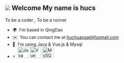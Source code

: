 ![](https://user-images.githubusercontent.com/18350557/176309783-0785949b-9127-417c-8b55-ab5a4333674e.gif)
Welcome My name is hucs
-------

To be a coder , To be a runner

*   🌍  I'm based in QingDao
*   ✉️  You can contact me at [huchuansai@foxmail.com](mailto:huchuansai@foxmail.com)
*   🧠  I'm using Java & Vue.js & Mysql
*   ⚡️   <a href="https://www.oracle.com/java/" target="_blank" rel="noreferrer"><img src="https://raw.githubusercontent.com/danielcranney/readme-generator/main/public/icons/skills/java-colored.svg" width="36" height="36" alt="Java" /></a>
<a href="https://vuejs.org/" target="_blank" rel="noreferrer"><img src="https://raw.githubusercontent.com/danielcranney/readme-generator/main/public/icons/skills/vuejs-colored.svg" width="36" height="36" alt="Vue" /></a>
<a href="https://www.mysql.com/" target="_blank" rel="noreferrer"><img src="https://raw.githubusercontent.com/danielcranney/readme-generator/main/public/icons/skills/mysql-colored.svg" width="36" height="36" alt="MySQL" /></a>
</p>
